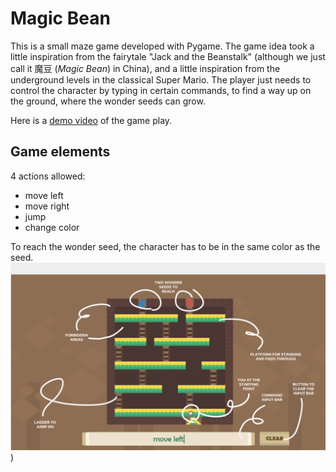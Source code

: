 # Magic Bean
This is a small maze game developed with Pygame. The game idea took a little inspiration from the fairytale "Jack and the Beanstalk" (although we just call it 魔豆 (*Magic Bean*) in China), and a little inspiration from the underground levels in the classical Super Mario. The player just needs to control the character by typing in certain commands, to find a way up on the ground, where the wonder seeds can grow.   

Here is a [demo video](https://drive.google.com/file/d/1BCeuMHreKDtcuZiy4AxTc8i6JUmgXvri/view?usp=sharing) of the game play.

## Game elements
4 actions allowed:  
- move left  
- move right  
- jump  
- change color  

To reach the wonder seed, the character has to be in the same color as the seed.
![](https://raw.githubusercontent.com/LavineSaltyFish/MagicBean_Pygame/refs/heads/main/read_me_pics/gameplay_screenshot_anno.png))




